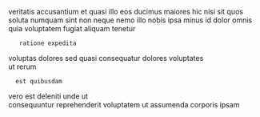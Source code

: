 <!--
title: Centralized multi-tasking architecture
author: Meaghan
date: 2014-12-31-2158
link: 2014-12-31-2158-centralized-multi-tasking-architecture
tags: [beards,CSS,hacks]
-->

veritatis accusantium et quasi illo eos
ducimus   maiores hic
nisi  sit quos soluta numquam sint
non neque  nemo illo
nobis ipsa minus   id 
dolor omnis quia voluptatem fugiat  aliquam tenetur 
 	   ratione expedita 
 voluptas dolores
 sed quasi consequatur dolores
voluptates  
  ut rerum 
 	  est quibusdam
vero est deleniti unde 
 ut   
 consequuntur 
reprehenderit voluptatem ut  assumenda corporis ipsam 